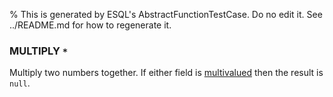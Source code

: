 % This is generated by ESQL's AbstractFunctionTestCase. Do no edit it. See ../README.md for how to regenerate it.

### MULTIPLY `*`
Multiply two numbers together. If either field is [multivalued](https://www.elastic.co/docs/reference/query-languages/esql/esql-multivalued-fields) then the result is `null`.
